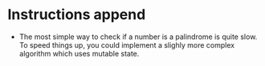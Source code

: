 # Instructions append
- The most simple way to check if a number is a palindrome is quite slow. To speed things up, you could implement a slighly more complex algorithm which uses mutable state.
